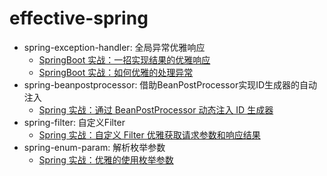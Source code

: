 # effective-spring

- spring-exception-handler: 全局异常优雅响应
    - [SpringBoot 实战：一招实现结果的优雅响应](https://www.howardliu.cn/springboot-action-gracefully-response/)
    - [SpringBoot 实战：如何优雅的处理异常](https://www.howardliu.cn/springboot-action-gracefully-response-exception/)
- spring-beanpostprocessor: 借助BeanPostProcessor实现ID生成器的自动注入
    - [Spring 实战：通过 BeanPostProcessor 动态注入 ID 生成器](https://www.howardliu.cn/spring-beanpostprocessor/)
- spring-filter: 自定义Filter
    - [Spring 实战：自定义 Filter 优雅获取请求参数和响应结果](https://www.howardliu.cn/spring-request-recorder/)
- spring-enum-param: 解析枚举参数
    - [Spring 实战：优雅的使用枚举参数](https://howardliu.cn/spring-enum-params/)

